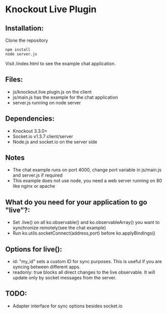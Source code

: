# Knockout Live Plugin

## Installation:
Clone the repository

    npm install
    node server.js

Visit /index.html to see the example chat application.

## Files:
* js/knockout.live.plugin.js on the client
* js/main.js has the example for the chat application
* server.js running on node server

## Dependencies:
* Knockout 3.3.0+
* Socket.io v1.3.7 client/server
* Node.js and socket.io on the server side

## Notes
* The chat example runs on port 4000, change port variable in js/main.js and server.js if required
* This example does not use node, you need a web server running on 80 like nginx or apache

## What do you need for your application to go "live"?:
* Set .live() on all ko.observable() and ko.observableArray() you want to synchronize remotely(see the chat example)
* Run ko.utils.socketConnect(address,port) before ko.applyBindings()

## Options for live():
* id: "my_id" sets a custom ID for sync purposes. This is useful if you are syncing between different apps.
* readonly: true blocks all direct changes to the live observable. It will update only by socket messages from the server.

## TODO:
* Adapter interface for sync options besides socket.io

